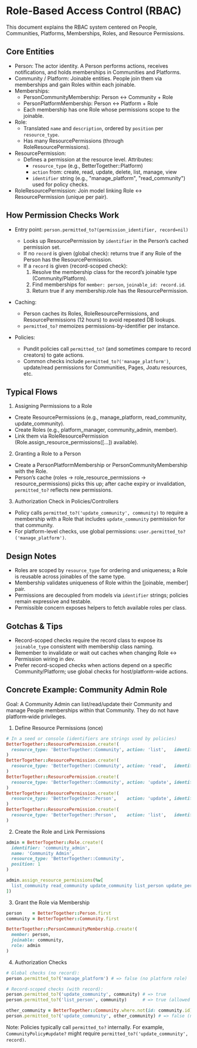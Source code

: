 # Role-Based Access Control (RBAC)

This document explains the RBAC system centered on People, Communities, Platforms, Memberships, Roles, and Resource Permissions.

## Core Entities

- Person: The actor identity. A Person performs actions, receives notifications, and holds memberships in Communities and Platforms.
- Community / Platform: Joinable entities. People join them via memberships and gain Roles within each joinable.
- Memberships:
  - PersonCommunityMembership: Person ↔ Community + Role
  - PersonPlatformMembership: Person ↔ Platform + Role
  - Each membership has one Role whose permissions scope to the joinable.
- Role:
  - Translated `name` and `description`, ordered by `position` per `resource_type`.
  - Has many ResourcePermissions (through RoleResourcePermissions).
- ResourcePermission:
  - Defines a permission at the resource level. Attributes:
    - `resource_type` (e.g., BetterTogether::Platform)
    - `action` from: create, read, update, delete, list, manage, view
    - `identifier` string (e.g., "manage_platform", "read_community") used for policy checks.
- RoleResourcePermission: Join model linking Role ↔ ResourcePermission (unique per pair).

## How Permission Checks Work

- Entry point: `person.permitted_to?(permission_identifier, record=nil)`
  - Looks up ResourcePermission by `identifier` in the Person’s cached permission set.
  - If no `record` is given (global check): returns true if any Role of the Person has the ResourcePermission.
  - If a `record` is given (record-scoped check):
    1) Resolve the membership class for the record’s joinable type (Community/Platform).
    2) Find memberships for `member: person`, `joinable_id: record.id`.
    3) Return true if any membership.role has the ResourcePermission.

- Caching:
  - Person caches its Roles, RoleResourcePermissions, and ResourcePermissions (12 hours) to avoid repeated DB lookups.
  - `permitted_to?` memoizes permissions-by-identifier per instance.

- Policies:
  - Pundit policies call `permitted_to?` (and sometimes compare to record creators) to gate actions.
  - Common checks include `permitted_to?('manage_platform')`, update/read permissions for Communities, Pages, Joatu resources, etc.

## Typical Flows

1) Assigning Permissions to a Role
- Create ResourcePermissions (e.g., manage_platform, read_community, update_community).
- Create Roles (e.g., platform_manager, community_admin, member).
- Link them via RoleResourcePermission (Role.assign_resource_permissions([...]) available).

2) Granting a Role to a Person
- Create a PersonPlatformMembership or PersonCommunityMembership with the Role.
- Person’s cache (roles → role_resource_permissions → resource_permissions) picks this up; after cache expiry or invalidation, `permitted_to?` reflects new permissions.

3) Authorization Check in Policies/Controllers
- Policy calls `permitted_to?('update_community', community)` to require a membership with a Role that includes `update_community` permission for that community.
- For platform-level checks, use global permissions: `user.permitted_to?('manage_platform')`.

## Design Notes

- Roles are scoped by `resource_type` for ordering and uniqueness; a Role is reusable across joinables of the same type.
- Membership validates uniqueness of Role within the [joinable, member] pair.
- Permissions are decoupled from models via `identifier` strings; policies remain expressive and testable.
- Permissible concern exposes helpers to fetch available roles per class.

## Gotchas & Tips

- Record-scoped checks require the record class to expose its `joinable_type` consistent with membership class naming.
- Remember to invalidate or wait out caches when changing Role ↔ Permission wiring in dev.
- Prefer record-scoped checks when actions depend on a specific Community/Platform; use global checks for host/platform-wide actions.

## Concrete Example: Community Admin Role

Goal: A Community Admin can list/read/update their Community and manage People memberships within that Community. They do not have platform‑wide privileges.

1) Define Resource Permissions (once)

```ruby
# In a seed or console (identifiers are strings used by policies)
BetterTogether::ResourcePermission.create!(
  resource_type: 'BetterTogether::Community', action: 'list',   identifier: 'list_community',   position: 10
)
BetterTogether::ResourcePermission.create!(
  resource_type: 'BetterTogether::Community', action: 'read',   identifier: 'read_community',   position: 20
)
BetterTogether::ResourcePermission.create!(
  resource_type: 'BetterTogether::Community', action: 'update', identifier: 'update_community', position: 30
)
BetterTogether::ResourcePermission.create!(
  resource_type: 'BetterTogether::Person',    action: 'update', identifier: 'update_person',    position: 10
)
BetterTogether::ResourcePermission.create!(
  resource_type: 'BetterTogether::Person',    action: 'list',   identifier: 'list_person',      position: 20
)
```

2) Create the Role and Link Permissions

```ruby
admin = BetterTogether::Role.create!(
  identifier: 'community_admin',
  name: 'Community Admin',
  resource_type: 'BetterTogether::Community',
  position: 1
)

admin.assign_resource_permissions(%w[
  list_community read_community update_community list_person update_person
])
```

3) Grant the Role via Membership

```ruby
person    = BetterTogether::Person.first
community = BetterTogether::Community.first

BetterTogether::PersonCommunityMembership.create!(
  member: person,
  joinable: community,
  role: admin
)
```

4) Authorization Checks

```ruby
# Global checks (no record):
person.permitted_to?('manage_platform') # => false (no platform role)

# Record‑scoped checks (with record):
person.permitted_to?('update_community', community) # => true
person.permitted_to?('list_person', community)      # => true (allowed via role on this community)

other_community = BetterTogether::Community.where.not(id: community.id).first
person.permitted_to?('update_community', other_community) # => false (no membership there)
```

Note: Policies typically call `permitted_to?` internally. For example, `CommunityPolicy#update?` might require `permitted_to?('update_community', record)`.
